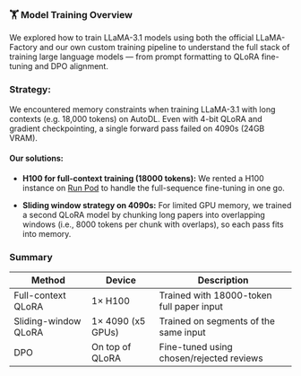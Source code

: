 ### 🏋️ Model Training Overview

We explored how to train LLaMA-3.1 models using both the official LLaMA-Factory and our own custom training pipeline to understand the full stack of training large language models — from prompt formatting to QLoRA fine-tuning and DPO alignment.

### Strategy:

We encountered memory constraints when training LLaMA-3.1 with long contexts (e.g. 18,000 tokens) on AutoDL. Even with 4-bit QLoRA and gradient checkpointing, a single forward pass failed on 4090s (24GB VRAM).

#### Our solutions:

- **H100 for full-context training (18000 tokens):**
We rented a H100 instance on [Run Pod](https://www.runpod.io/) to handle the full-sequence fine-tuning in one go.

- **Sliding window strategy on 4090s:**
For limited GPU memory, we trained a second QLoRA model by chunking long papers into overlapping windows (i.e., 8000 tokens per chunk with overlaps), so each pass fits into memory.


### Summary
| Method               | Device            | Description                               |
| -------------------- | ----------------- | ----------------------------------------- |
| Full-context QLoRA   | 1× H100           | Trained with 18000-token full paper input |
| Sliding-window QLoRA | 1× 4090 (x5 GPUs) | Trained on segments of the same input     |
| DPO                  | On top of QLoRA   | Fine-tuned using chosen/rejected reviews  |

